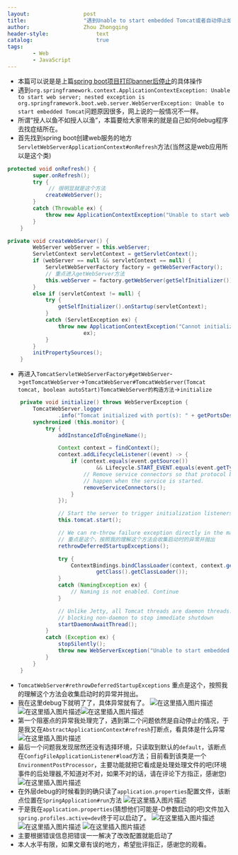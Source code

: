 ```yaml
---
layout:					post
title:					"遇到Unable to start embedded Tomcat或者自动停止如何查看具体报错信息"
author:					Zhou Zhongqing
header-style:				text
catalog:					true
tags:
		- Web
		- JavaScript
---
```

- 本篇可以说是是上篇[spring boot项目打印banner后停止](https://sample.blog.csdn.net/article/details/106763497)的具体操作
- 遇到`org.springframework.context.ApplicationContextException: Unable to start web server; nested exception is org.springframework.boot.web.server.WebServerException: Unable to start embedded Tomcat`问题原因很多，网上说的一般情况不一样。
- 所谓“授人以鱼不如授人以渔”，本篇要给大家带来的就是自己如何debug程序去找症结所在。
- 首先找到spring boot创建web服务的地方`ServletWebServerApplicationContext#onRefresh`方法(当然这是web应用所以是这个类)

```java
protected void onRefresh() {
		super.onRefresh();
		try {
    		 // 很明显就是这个方法
			createWebServer();
		}
		catch (Throwable ex) {
			throw new ApplicationContextException("Unable to start web server", ex);
		}
	}
```

```java
private void createWebServer() {
		WebServer webServer = this.webServer;
		ServletContext servletContext = getServletContext();
		if (webServer == null && servletContext == null) {
			ServletWebServerFactory factory = getWebServerFactory();
			// 重点进入getWebServer方法
			this.webServer = factory.getWebServer(getSelfInitializer());
		}
		else if (servletContext != null) {
			try {
				getSelfInitializer().onStartup(servletContext);
			}
			catch (ServletException ex) {
				throw new ApplicationContextException("Cannot initialize servlet context",
						ex);
			}
		}
		initPropertySources();
	}
```
- 再进入`TomcatServletWebServerFactory#getWebServer`->`getTomcatWebServer`->`TomcatWebServer#TomcatWebServer(Tomcat tomcat, boolean autoStart)TomcatWebServer的构造方法`->`initialize`

```java
	private void initialize() throws WebServerException {
		TomcatWebServer.logger
				.info("Tomcat initialized with port(s): " + getPortsDescription(false));
		synchronized (this.monitor) {
			try {
				addInstanceIdToEngineName();

				Context context = findContext();
				context.addLifecycleListener((event) -> {
					if (context.equals(event.getSource())
							&& Lifecycle.START_EVENT.equals(event.getType())) {
						// Remove service connectors so that protocol binding doesn't
						// happen when the service is started.
						removeServiceConnectors();
					}
				});

				// Start the server to trigger initialization listeners
				this.tomcat.start();

				// We can re-throw failure exception directly in the main thread
				// 重点是这个，按照我的理解这个方法会收集启动时的异常并抛出
				rethrowDeferredStartupExceptions();

				try {
					ContextBindings.bindClassLoader(context, context.getNamingToken(),
							getClass().getClassLoader());
				}
				catch (NamingException ex) {
					// Naming is not enabled. Continue
				}

				// Unlike Jetty, all Tomcat threads are daemon threads. We create a
				// blocking non-daemon to stop immediate shutdown
				startDaemonAwaitThread();
			}
			catch (Exception ex) {
				stopSilently();
				throw new WebServerException("Unable to start embedded Tomcat", ex);
			}
		}
	}
```
- `TomcatWebServer#rethrowDeferredStartupExceptions` 重点是这个，按照我的理解这个方法会收集启动时的异常并抛出。
- 我在这里debug下就明了了，具体异常就有了。
 ![在这里插入图片描述](https://i-blog.csdnimg.cn/blog_migrate/4659541a219947aad4cbce49802f740e.png)
 ![在这里插入图片描述](https://i-blog.csdnimg.cn/blog_migrate/80d8519f94666d21da566360a2d80d16.png)![在这里插入图片描述](https://i-blog.csdnimg.cn/blog_migrate/95f2f58ae7c0214d6e5a6041e1d6d159.png)
- 第一个阻塞点的异常我处理完了，遇到第二个问题依然是自动停止的情况，于是我又在`AbstractApplicationContext#refresh`打断点，看具体是什么异常
![在这里插入图片描述](https://i-blog.csdnimg.cn/blog_migrate/960c5c3cd8d1cfe9cfc87d08ceebd783.png)
- 最后一个问题我发现居然还没有选择环境，只读取到默认的`default`，该断点在`ConfigFileApplicationListener#load`方法；目前看到该类是一个`EnvironmentPostProcessor`，主要功能就把它看成是处理处理文件的吧(环境事件的后处理器,不知道对不对，如果不对的话，请在评论下方指正，感谢您)
![在这里插入图片描述](https://i-blog.csdnimg.cn/blog_migrate/dc7b065a63a5bb9b99b6ee0e2dd9c08c.png)
- 在外层debug的时候看到的确只读了`application.properties`配置文件，该断点位置在`SpringApplication#run`方法
![在这里插入图片描述](https://i-blog.csdnimg.cn/blog_migrate/983fa7cefa3d4dcf565fe1184bd54dad.png)
- 于是我在`application.properties`(猜想他们可能是-D参数启动的吧)文件加入 `spring.profiles.active=dev`终于可以启动了。
![在这里插入图片描述](https://i-blog.csdnimg.cn/blog_migrate/5fd16aa27c20439a4c4861c99ad18a5d.png)
![在这里插入图片描述](https://i-blog.csdnimg.cn/blog_migrate/ba0e551197b857763c28ceb8cde91d6d.png)
![在这里插入图片描述](https://i-blog.csdnimg.cn/blog_migrate/ed1ca113d9e6359d123e36b88667e3f9.png)
 - 主要根据错误信息把错误一一解决了改改配置就能启动了
- 本人水平有限，如果文章有误的地方，希望批评指正，感谢您的观看。



